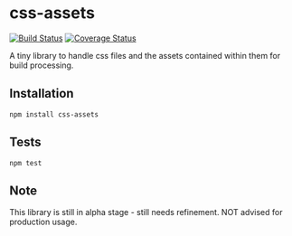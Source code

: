 css-assets
==========

[![Build Status](https://travis-ci.org/manojchandrashekar/css-assets.svg?branch=master)](https://travis-ci.org/manojchandrashekar/css-assets)  [![Coverage Status](https://coveralls.io/repos/github/manojchandrashekar/css-assets/badge.svg?branch=v0.0.1)](https://coveralls.io/github/manojchandrashekar/css-assets?branch=v0.0.1)

A tiny library to handle css files and the assets contained within them for build processing.

## Installation

  `npm install css-assets`

## Tests

  `npm test`

## Note

This library is still in alpha stage - still needs refinement. NOT advised for production usage.